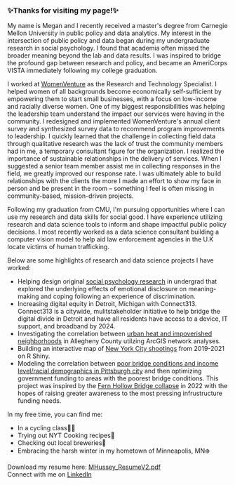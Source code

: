 ### ✨Thanks for visiting my page!✨

My name is Megan and I recently received a master's degree from Carnegie Mellon University in public policy and data analytics. My interest in the intersection of public policy and data began during my undergraduate research in social psychology. I found that academia often missed the broader meaning beyond the lab and data results. I was inspired to bridge the profound gap between research and policy, and became an AmeriCorps VISTA immediately following my college graduation.

I worked at [WomenVenture](https://www.womenventure.org/about/) as the Research and Technology Specialist. I helped women of all backgrounds become economically self-sufficient by empowering them to start small businesses, with a focus on low-income and racially diverse women. One of my biggest responsibilities was helping the leadership team understand the impact our services were having in the community. I redesigned and implemented WomenVenture's annual client survey and synthesized survey data to recommend program improvements to leadership. I quickly learned that the challenge in collecting field data through qualitative research was the lack of trust the community members had in me, a temporary consultant figure for the organization. I realized the importance of sustainable relationships in the delivery of services. When I suggested a senior team member assist me in collecting responses in the field, we greatly improved our response rate. I was ultimately able to build relationships with the clients the more I made an effort to show my face in person and be present in the room – something I feel is often missing in community-based, mission-driven projects.

Following my graduation from CMU, I'm pursuing opportunities where I can use my research and data skills for social good. I have experience utilizing research and data science tools to inform and shape impactful public policy decisions. I most recently worked as a data science consultant building a computer vision model to help aid law enforcement agencies in the U.K locate victims of human trafficking.

Below are some highlights of research and data science projects I have worked: 
- Helping design original [social psychology research](https://wp.stolaf.edu/news/researchers-examine-the-benefits-of-discussing-discrimination) in undergrad that explored the underlying effects of emotional disclosure on meaning-making and coping following an experience of discrimination. 
- Increasing digital equity in Detroit, Michigan with Connect313. Connect313 is a citywide, mulitstakeholder initiative to help bridge the digital divide in Detroit and have all residents have access to a device, IT support, and broadband by 2024. 
- Investigating the correlation between [urban heat and impoverished neighborhoods](https://arcg.is/1fCW1K0) in Allegheny County utilzing ArcGIS network analyses.
- Building an interactive map of [New York City shootings](https://mehussey.shinyapps.io/FinalProject/) from 2019-2021 on R Shiny.
- Modeling the correlation between [poor bridge conditions and income level/racial demographics in Pittsburgh city](https://github.com/megan0422/DABPFinalProject) and then optimizing government funding to areas with the poorest bridge conditions. This project was inspired by the [Fern Hollow Bridge collapse](https://www.cbsnews.com/pittsburgh/news/pittsburgh-bridge-collapse-fern-hollow-one-year-later-infrastructure-bridges-president-biden/) in 2022 with the hopes of raising greater awareness to the most pressing infrustructure funding needs.


In my free time, you can find me:
- In a cycling class🚴‍♂️
- Trying out NYT Cooking recipes🍴
- Checking out local breweries🍻
- Embracing the harsh winter in my hometown of Minneapolis, MN❄️

Download my resume here: [MHussey_ResumeV2.pdf](https://github.com/megan0422/megan0422/files/13243517/MHussey_ResumeV2.pdf) <br />
Connect with me on [LinkedIn](https://www.linkedin.com/in/megan-hussey/)
